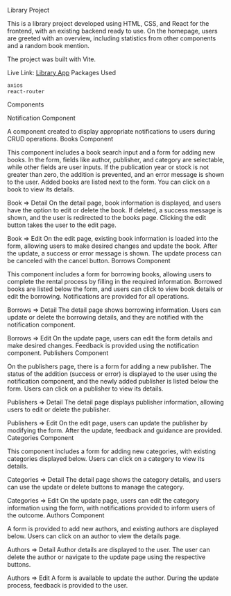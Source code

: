 Library Project

This is a library project developed using HTML, CSS, and React for the frontend, with an existing backend ready to use. On the homepage, users are greeted with an overview, including statistics from other components and a random book mention.

The project was built with Vite.

Live Link: [Library App](https://libraryapp-reactt.netlify.app)
Packages Used

    axios
    react-router

Components

Notification Component

A component created to display appropriate notifications to users during CRUD operations.
Books Component

This component includes a book search input and a form for adding new books. In the form, fields like author, publisher, and category are selectable, while other fields are user inputs. If the publication year or stock is not greater than zero, the addition is prevented, and an error message is shown to the user. Added books are listed next to the form. You can click on a book to view its details.

Book => Detail
On the detail page, book information is displayed, and users have the option to edit or delete the book. If deleted, a success message is shown, and the user is redirected to the books page. Clicking the edit button takes the user to the edit page.

Book => Edit
On the edit page, existing book information is loaded into the form, allowing users to make desired changes and update the book. After the update, a success or error message is shown. The update process can be canceled with the cancel button.
Borrows Component

This component includes a form for borrowing books, allowing users to complete the rental process by filling in the required information. Borrowed books are listed below the form, and users can click to view book details or edit the borrowing. Notifications are provided for all operations.

Borrows => Detail
The detail page shows borrowing information. Users can update or delete the borrowing details, and they are notified with the notification component.

Borrows => Edit
On the update page, users can edit the form details and make desired changes. Feedback is provided using the notification component.
Publishers Component

On the publishers page, there is a form for adding a new publisher. The status of the addition (success or error) is displayed to the user using the notification component, and the newly added publisher is listed below the form. Users can click on a publisher to view its details.

Publishers => Detail
The detail page displays publisher information, allowing users to edit or delete the publisher.

Publishers => Edit
On the edit page, users can update the publisher by modifying the form. After the update, feedback and guidance are provided.
Categories Component

This component includes a form for adding new categories, with existing categories displayed below. Users can click on a category to view its details.

Categories => Detail
The detail page shows the category details, and users can use the update or delete buttons to manage the category.

Categories => Edit
On the update page, users can edit the category information using the form, with notifications provided to inform users of the outcome.
Authors Component

A form is provided to add new authors, and existing authors are displayed below. Users can click on an author to view the details page.

Authors => Detail
Author details are displayed to the user. The user can delete the author or navigate to the update page using the respective buttons.

Authors => Edit
A form is available to update the author. During the update process, feedback is provided to the user.